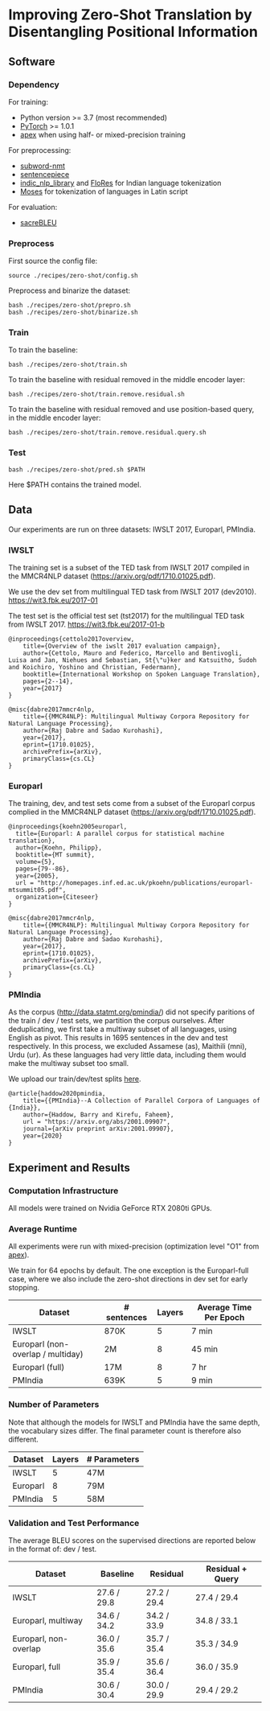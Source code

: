 # Improving Zero-Shot Translation by Disentangling Positional Information

## Software
### Dependency
For training:
* Python version >= 3.7 (most recommended)
* [PyTorch](https://pytorch.org/) >= 1.0.1
* [apex](https://github.com/nvidia/apex) when using half- or mixed-precision training 
  
For preprocessing:
* [subword-nmt](https://github.com/rsennrich/subword-nmt)
* [sentencepiece](https://github.com/google/sentencepiece)
* [indic_nlp_library](https://github.com/anoopkunchukuttan/indic_nlp_library) and [FloRes](https://github.com/facebookresearch/flores) for Indian language tokenization
* [Moses](https://github.com/moses-smt/mosesdecoder) for tokenization of languages in Latin script

For evaluation:
* [sacreBLEU](https://github.com/mjpost/sacrebleu)

### Preprocess
First source the config file:
```
source ./recipes/zero-shot/config.sh
```
Preprocess and binarize the dataset:
```
bash ./recipes/zero-shot/prepro.sh
bash ./recipes/zero-shot/binarize.sh
```

### Train
To train the baseline:
```
bash ./recipes/zero-shot/train.sh
```

To train the baseline with residual removed in the middle encoder layer:
```
bash ./recipes/zero-shot/train.remove.residual.sh
```

To train the baseline with residual removed and use position-based query, in the middle encoder layer:
```
bash ./recipes/zero-shot/train.remove.residual.query.sh
```

### Test
```
bash ./recipes/zero-shot/pred.sh $PATH
```
Here $PATH contains the trained model.

## Data
Our experiments are run on three datasets: IWSLT 2017, Europarl, PMIndia.

### IWSLT

The training set is a subset of the TED task from IWSLT 2017 compiled in the MMCR4NLP dataset (https://arxiv.org/pdf/1710.01025.pdf).

We use the dev set from multilingual TED task from IWSLT 2017 (dev2010).
https://wit3.fbk.eu/2017-01

The test set is the official test set (tst2017) for the multilingual TED task from IWSLT 2017.
https://wit3.fbk.eu/2017-01-b

```
@inproceedings{cettolo2017overview,
	title={Overview of the iwslt 2017 evaluation campaign},
	author={Cettolo, Mauro and Federico, Marcello and Bentivogli, Luisa and Jan, Niehues and Sebastian, St{\"u}ker and Katsuitho, Sudoh and Koichiro, Yoshino and Christian, Federmann},
	booktitle={International Workshop on Spoken Language Translation},
	pages={2--14},
	year={2017}
}

@misc{dabre2017mmcr4nlp,
	title={{MMCR4NLP}: Multilingual Multiway Corpora Repository for Natural Language Processing},
	author={Raj Dabre and Sadao Kurohashi},
	year={2017},
	eprint={1710.01025},
	archivePrefix={arXiv},
	primaryClass={cs.CL}
}
```

### Europarl

The training, dev, and test sets come from a subset of the Europarl corpus complied in the MMCR4NLP dataset (https://arxiv.org/pdf/1710.01025.pdf).

```
@inproceedings{koehn2005europarl,
  title={Europarl: A parallel corpus for statistical machine translation},
  author={Koehn, Philipp},
  booktitle={MT summit},
  volume={5},
  pages={79--86},
  year={2005},
  url = "http://homepages.inf.ed.ac.uk/pkoehn/publications/europarl-mtsummit05.pdf",
  organization={Citeseer}
}

@misc{dabre2017mmcr4nlp,
	title={{MMCR4NLP}: Multilingual Multiway Corpora Repository for Natural Language Processing},
	author={Raj Dabre and Sadao Kurohashi},
	year={2017},
	eprint={1710.01025},
	archivePrefix={arXiv},
	primaryClass={cs.CL}
}
```

### PMIndia

As the corpus (http://data.statmt.org/pmindia/) did not specify paritions of the train / dev / test sets, 
we partition the corpus ourselves.
After deduplicating, we first take a multiway subset of all languages, using English as pivot. 
This results in 1695 sentences in the dev and test respectively.
In this process, we excluded Assamese  (as),  Maithili  (mni),  Urdu  (ur). 
As these languages had very little data, including them would make the multiway subset too small. 

We upload our train/dev/test splits [here](https://drive.google.com/drive/folders/1lxmqn_vJ4BDLjbtmKDHpF5gHxfDW33eW?usp=sharing).

```
@article{haddow2020pmindia,
	title={{PMIndia}--A Collection of Parallel Corpora of Languages of {India}},
	author={Haddow, Barry and Kirefu, Faheem},
	url = "https://arxiv.org/abs/2001.09907",
	journal={arXiv preprint arXiv:2001.09907},
	year={2020}
}
```

## Experiment and Results
### Computation Infrastructure
All models were trained on Nvidia GeForce RTX 2080ti GPUs. 

### Average Runtime
All experiments were run with mixed-precision (optimization level "O1" from [apex](https://github.com/NVIDIA/apex)).

We train for 64 epochs by default.
The one exception is the Europarl-full case, 
where we also include the zero-shot directions in dev set for early stopping.

| Dataset                           | # sentences | Layers | Average Time Per Epoch |
|-----------------------------------|--------|--------|-----------------------| 
| IWSLT                             | 870K | 5 | 7 min   |
| Europarl (non-overlap / multiday) | 2M   | 8 | 45 min  |
| Europarl (full)                   | 17M  | 8 | 7 hr    |
| PMIndia                           | 639K | 5 | 9 min   |

### Number of Parameters
Note that although the models for IWSLT and PMIndia have the same depth, the vocabulary sizes differ. 
The final parameter count is therefore also different.

| Dataset   | Layers | # Parameters      |
|-----------|--------| ------------------|
| IWSLT     |  5     | 47M               |
| Europarl  |  8     | 79M               |
| PMIndia   |  5     | 58M               |

### Validation and Test Performance

The average BLEU scores on the supervised directions are reported below 
in the format of: dev / test.

| Dataset   | Baseline | Residual | Residual + Query |
|-----------|----------|----------|---------|
| IWSLT                  | 27.6 / 29.8 | 27.2 / 29.4 | 27.4 / 29.4 |
| Europarl, multiway     | 34.6 / 34.2 | 34.2 / 33.9 | 34.8 / 33.1 |
| Europarl, non-overlap  | 36.0 / 35.6 | 35.7 / 35.4 | 35.3 / 34.9 |
| Europarl, full         | 35.9 / 35.4 | 35.6 / 36.4 | 36.0 / 35.9 |
| PMIndia                | 30.6 / 30.4 | 30.0 / 29.9 | 29.4 / 29.2 |
